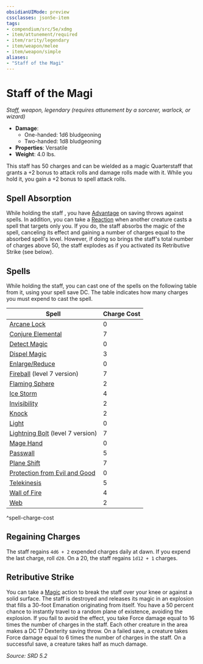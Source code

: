 ```yaml
---
obsidianUIMode: preview
cssclasses: json5e-item
tags:
- compendium/src/5e/xdmg
- item/attunement/required
- item/rarity/legendary
- item/weapon/melee
- item/weapon/simple
aliases: 
- "Staff of the Magi"
---
```

# Staff of the Magi
*Staff, weapon, legendary (requires attunement by a sorcerer, warlock, or wizard)*  

- **Damage**:
  - One-handed: 1d6 bludgeoning
  - Two-handed: 1d8 bludgeoning
- **Properties**: Versatile
- **Weight**: 4.0 lbs.

This staff has 50 charges and can be wielded as a magic Quarterstaff that grants a +2 bonus to attack rolls and damage rolls made with it. While you hold it, you gain a +2 bonus to spell attack rolls.

## Spell Absorption

While holding the staff , you have [Advantage](rules/variant-rules/advantage-xphb.md) on saving throws against spells. In addition, you can take a [Reaction](rules/variant-rules/reaction-xphb.md) when another creature casts a spell that targets only you. If you do, the staff absorbs the magic of the spell, canceling its effect and gaining a number of charges equal to the absorbed spell's level. However, if doing so brings the staff's total number of charges above 50, the staff explodes as if you activated its Retributive Strike (see below).

## Spells

While holding the staff, you can cast one of the spells on the following table from it, using your spell save DC. The table indicates how many charges you must expend to cast the spell.

| Spell | Charge Cost |
|-------|-------------|
| [Arcane Lock](compendium/spells/arcane-lock-xphb.md) | 0 |
| [Conjure Elemental](compendium/spells/conjure-elemental-xphb.md) | 7 |
| [Detect Magic](compendium/spells/detect-magic-xphb.md) | 0 |
| [Dispel Magic](compendium/spells/dispel-magic-xphb.md) | 3 |
| [Enlarge/Reduce](compendium/spells/enlarge-reduce-xphb.md) | 0 |
| [Fireball](compendium/spells/fireball-xphb.md) (level 7 version) | 7 |
| [Flaming Sphere](compendium/spells/flaming-sphere-xphb.md) | 2 |
| [Ice Storm](compendium/spells/ice-storm-xphb.md) | 4 |
| [Invisibility](compendium/spells/invisibility-xphb.md) | 2 |
| [Knock](compendium/spells/knock-xphb.md) | 2 |
| [Light](compendium/spells/light-xphb.md) | 0 |
| [Lightning Bolt](compendium/spells/lightning-bolt-xphb.md) (level 7 version) | 7 |
| [Mage Hand](compendium/spells/mage-hand-xphb.md) | 0 |
| [Passwall](compendium/spells/passwall-xphb.md) | 5 |
| [Plane Shift](compendium/spells/plane-shift-xphb.md) | 7 |
| [Protection from Evil and Good](compendium/spells/protection-from-evil-and-good-xphb.md) | 0 |
| [Telekinesis](compendium/spells/telekinesis-xphb.md) | 5 |
| [Wall of Fire](compendium/spells/wall-of-fire-xphb.md) | 4 |
| [Web](compendium/spells/web-xphb.md) | 2 |
^spell-charge-cost

## Regaining Charges

The staff regains `4d6 + 2` expended charges daily at dawn. If you expend the last charge, roll `d20`. On a 20, the staff regains `1d12 + 1` charges.

## Retributive Strike

You can take a [Magic](rules/actions.md#Magic) action to break the staff over your knee or against a solid surface. The staff is destroyed and releases its magic in an explosion that fills a 30-foot <span title="Player's Handbook (2024)">Emanation</span> originating from itself. You have a 50 percent chance to instantly travel to a random plane of existence, avoiding the explosion. If you fail to avoid the effect, you take Force damage equal to 16 times the number of charges in the staff. Each other creature in the area makes a DC 17 Dexterity saving throw. On a failed save, a creature takes Force damage equal to 6 times the number of charges in the staff. On a successful save, a creature takes half as much damage.

*Source: SRD 5.2*